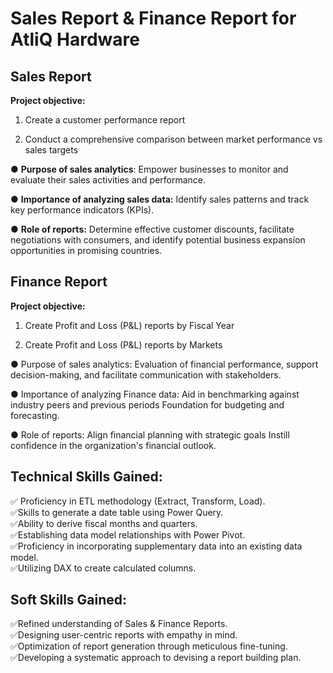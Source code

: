 # Sales Report & Finance Report for AtliQ Hardware     

##  Sales Report
**Project objective:**

1. Create a customer performance report

2. Conduct a comprehensive comparison between market performance vs sales targets

 ● **Purpose of sales analytics**: Empower businesses to monitor and evaluate their sales activities and performance.

● **Importance of analyzing sales data:** Identify sales patterns and track key performance indicators (KPIs).

● **Role of reports:** Determine effective customer discounts, facilitate negotiations with consumers, and identify potential business expansion opportunities in promising countries.

##  Finance Report
**Project objective:**

1. Create Profit and Loss (P&L) reports by Fiscal Year

2. Create Profit and Loss (P&L) reports by Markets

● Purpose of sales analytics: Evaluation of financial performance, support decision-making, and facilitate communication with stakeholders.

● Importance of analyzing Finance data: Aid in benchmarking against industry peers and previous periods Foundation for budgeting and forecasting.

● Role of reports: Align financial planning with strategic goals Instill confidence in the organization's financial outlook.

##  Technical Skills Gained:
✅️ Proficiency in ETL methodology (Extract, Transform, Load).                              
✅️Skills to generate a date table using Power Query.                                  
✅️Ability to derive fiscal months and quarters.                                     
✅️Establishing data model relationships with Power Pivot.                                    
✅️Proficiency in incorporating supplementary data into an existing data model.              
✅️Utilizing DAX to create calculated columns.

##  Soft Skills Gained:
✅️Refined understanding of Sales & Finance Reports.                                        
✅️Designing user-centric reports with empathy in mind.                                 
✅️Optimization of report generation through meticulous fine-tuning.                         
✅️Developing a systematic approach to devising a report building plan.
